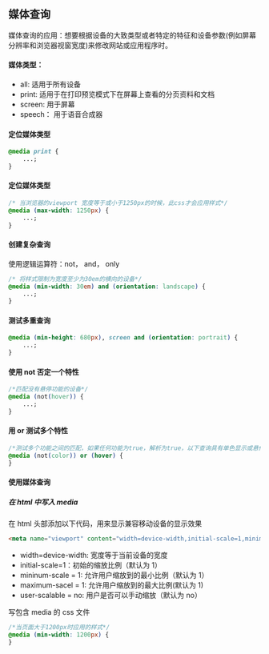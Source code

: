 ## 媒体查询

媒体查询的应用：想要根据设备的大致类型或者特定的特征和设备参数(例如屏幕分辨率和浏览器视窗宽度)来修改网站或应用程序时。

#### 媒体类型：

-   all: 适用于所有设备
-   print: 适用于在打印预览模式下在屏幕上查看的分页资料和文档
-   screen: 用于屏幕
-   speech： 用于语音合成器

#### 定位媒体类型

```css
@media print {
    ...;
}
```

#### 定位媒体类型

```css
/* 当浏览器的viewport 宽度等于或小于1250px的时候，此css才会应用样式*/
@media (max-width: 1250px) {
    ...;
}
```

#### 创建复杂查询

使用逻辑运算符：not， and， only

```css
/* 将样式限制为宽度至少为30em的横向的设备*/
@media (min-width: 30em) and (orientation: landscape) {
    ...;
}
```

#### 测试多重查询

```css
@media (min-height: 680px), screen and (orientation: portrait) {
    ...;
}
```

#### 使用 not 否定一个特性

```css
/*匹配没有悬停功能的设备*/
@media (not(hover)) {
    ...;
}
```

#### 用 or 测试多个特性

```css
/*测试多个功能之间的匹配，如果任何功能为true，解析为true，以下查询具有单色显示或悬停功能的设备*/
@media (not(color)) or (hover) {
}
```

#### 使用媒体查询

##### 在 html 中写入 media

在 html 头部添加以下代码，用来显示兼容移动设备的显示效果

```html
<meta name="viewport" content="width=device-width,initial-scale=1,minimum-scale=1,maximum-scale=1,user-scalable=no" />
```

-   width=device-width: 宽度等于当前设备的宽度
-   initial-scale=1：初始的缩放比例（默认为 1）
-   mininum-scale = 1: 允许用户缩放到的最小比例（默认为 1）
-   maximum-sacel = 1: 允许用户缩放到的最大比例(默认为 1)
-   user-scalable = no: 用户是否可以手动缩放（默认为 no）

写包含 media 的 css 文件

```css
/*当页面大于1200px时应用的样式*/
@media (min-width: 1200px) {
}
```
